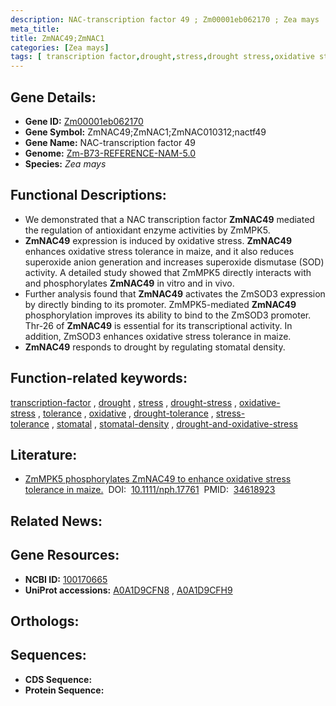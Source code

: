 ```yaml
---
description: NAC-transcription factor 49 ; Zm00001eb062170 ; Zea mays
meta_title:
title: ZmNAC49;ZmNAC1
categories: [Zea mays]
tags: [ transcription factor,drought,stress,drought stress,oxidative stress,tolerance,oxidative,drought tolerance,stress tolerance,stomatal,stomatal density,drought and oxidative stress ]
---
```


## Gene Details:
- **Gene ID:**	[Zm00001eb062170](https://www.maizegdb.org/gene_center/gene/Zm00001eb062170)
- **Gene Symbol:** ZmNAC49;ZmNAC1;ZmNAC010312;nactf49
- **Gene Name:** NAC-transcription factor 49
- **Genome:** [Zm-B73-REFERENCE-NAM-5.0](https://www.maizegdb.org/genome/assembly/Zm-B73-REFERENCE-NAM-5.0)
- **Species:** *Zea mays*

## Functional Descriptions:
   - We demonstrated that a NAC transcription factor **ZmNAC49** mediated the regulation of antioxidant enzyme activities by ZmMPK5.
   - **ZmNAC49** expression is induced by oxidative stress. **ZmNAC49** enhances oxidative stress tolerance in maize, and it also reduces superoxide anion generation and increases superoxide dismutase (SOD) activity. A detailed study showed that ZmMPK5 directly interacts with and phosphorylates **ZmNAC49** in vitro and in vivo.
   - Further analysis found that **ZmNAC49** activates the ZmSOD3 expression by directly binding to its promoter. ZmMPK5-mediated **ZmNAC49** phosphorylation improves its ability to bind to the ZmSOD3 promoter. Thr-26 of **ZmNAC49** is essential for its transcriptional activity. In addition, ZmSOD3 enhances oxidative stress tolerance in maize.
   - **ZmNAC49** responds to drought by regulating stomatal density.

## Function-related keywords:
[transcription-factor](/tags/transcription-factor/)&nbsp;,&nbsp;[drought](/tags/drought/)&nbsp;,&nbsp;[stress](/tags/stress/)&nbsp;,&nbsp;[drought-stress](/tags/drought-stress/)&nbsp;,&nbsp;[oxidative-stress](/tags/oxidative-stress/)&nbsp;,&nbsp;[tolerance](/tags/tolerance/)&nbsp;,&nbsp;[oxidative](/tags/oxidative/)&nbsp;,&nbsp;[drought-tolerance](/tags/drought-tolerance/)&nbsp;,&nbsp;[stress-tolerance](/tags/stress-tolerance/)&nbsp;,&nbsp;[stomatal](/tags/stomatal/)&nbsp;,&nbsp;[stomatal-density](/tags/stomatal-density/)&nbsp;,&nbsp;[drought-and-oxidative-stress](/tags/drought-and-oxidative-stress/)

## Literature:
   - [ZmMPK5 phosphorylates ZmNAC49 to enhance oxidative stress tolerance in maize.]( https://nph.onlinelibrary.wiley.com/doi/10.1111/nph.17761)&nbsp;&nbsp;DOI:&nbsp;&nbsp;[10.1111/nph.17761](https://nph.onlinelibrary.wiley.com/doi/10.1111/nph.17761)&nbsp;&nbsp;PMID:&nbsp;&nbsp;[34618923](https://pubmed.ncbi.nlm.nih.gov/34618923/)

## Related News:

## Gene Resources:
- **NCBI ID:**  [100170665](https://www.ncbi.nlm.nih.gov/gene/?term=100170665)
- **UniProt accessions:** [A0A1D9CFN8](https://www.uniprot.org/uniprotkb/A0A1D9CFN8/entry)&nbsp;,&nbsp;[A0A1D9CFH9](https://www.uniprot.org/uniprotkb/A0A1D9CFH9/entry)

## Orthologs:

## Sequences:
- **CDS Sequence:**
- **Protein Sequence:**
